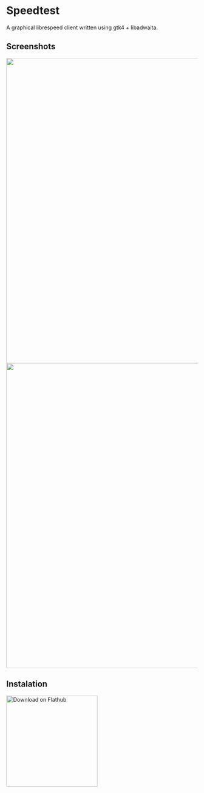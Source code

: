 # Speedtest
A graphical librespeed client written using gtk4 + libadwaita.

## Screenshots
<img src="https://gowno.ketok.xyz/screenshots/speedtest/1.png" width="802">
<img src="https://gowno.ketok.xyz/screenshots/speedtest/2.png" width="802">

## Instalation
<a href='https://flathub.org/apps/xyz.ketok.Speedtest'><img width='240' alt='Download on Flathub' src='https://dl.flathub.org/assets/badges/flathub-badge-en.png'/></a>
